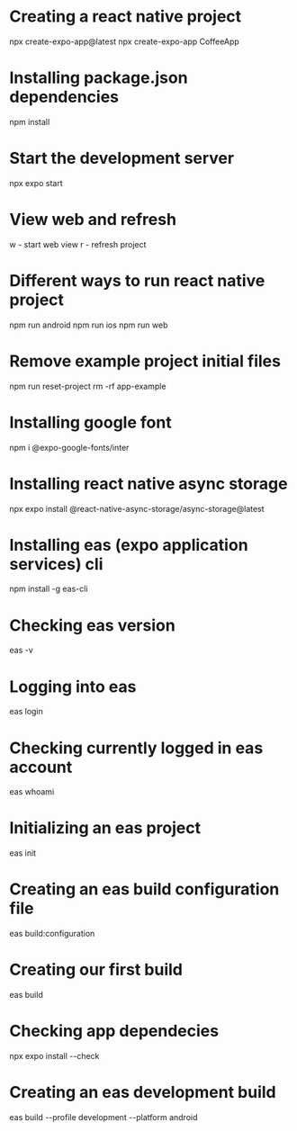 # Creating a react native project

npx create-expo-app@latest
npx create-expo-app CoffeeApp

# Installing package.json dependencies

npm install

# Start the development server

npx expo start

# View web and refresh

w - start web view
r - refresh project

# Different ways to run react native project

npm run android
npm run ios
npm run web

# Remove example project initial files

npm run reset-project
rm -rf app-example

# Installing google font

npm i @expo-google-fonts/inter

# Installing react native async storage

npx expo install @react-native-async-storage/async-storage@latest

# Installing eas (expo application services) cli

npm install -g eas-cli

# Checking eas version

eas -v

# Logging into eas

eas login

# Checking currently logged in eas account

eas whoami

# Initializing an eas project

eas init

# Creating an eas build configuration file

eas build:configuration

# Creating our first build

eas build

# Checking app dependecies

npx expo install --check

# Creating an eas development build

eas build --profile development --platform android
